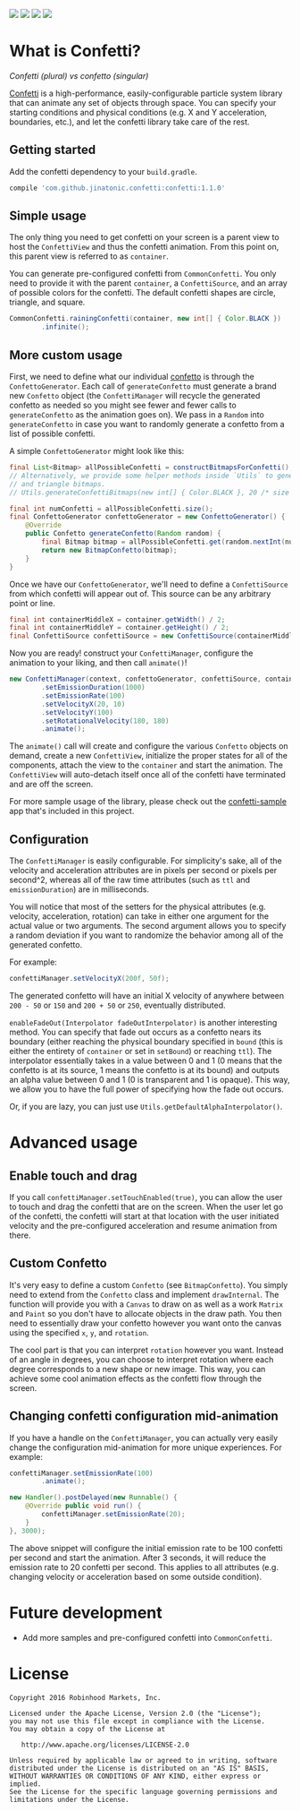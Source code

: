 ![](https://github.com/jinatonic/confetti/blob/master/assets/confetti_with_touch.gif)
![](https://github.com/jinatonic/confetti/blob/master/assets/falling_confetti_top.gif)
![](https://github.com/jinatonic/confetti/blob/master/assets/explosion_confetti.gif)
![](https://github.com/jinatonic/confetti/blob/master/assets/falling_confetti_point.gif)

What is Confetti?
=================

*Confetti (plural) vs confetto (singular)*

[Confetti](https://en.wikipedia.org/wiki/Confetti) is a high-performance, easily-configurable
particle system library that can animate any set of objects through space. You can specify your
starting conditions and physical conditions (e.g. X and Y acceleration, boundaries, etc.),
and let the confetti library take care of the rest.


Getting started
---------------

Add the confetti dependency to your `build.gradle`.

```groovy
compile 'com.github.jinatonic.confetti:confetti:1.1.0'
```


Simple usage
------------

The only thing you need to get confetti on your screen is a parent view to host the `ConfettiView`
and thus the confetti animation. From this point on, this parent view is referred to as `container`.

You can generate pre-configured confetti from `CommonConfetti`. You only need to provide it with
the parent `container`, a `ConfettiSource`, and an array of possible colors for the confetti.
The default confetti shapes are circle, triangle, and square.

```java
CommonConfetti.rainingConfetti(container, new int[] { Color.BLACK })
        .infinite();
```


More custom usage
-----------------

First, we need to define what our individual [confetto](http://www.dictionary.com/browse/confetto)
is through the `ConfettoGenerator`. Each call of `generateConfetto` must generate a brand new
`Confetto` object (the `ConfettiManager` will recycle the generated confetto as needed so you
might see fewer and fewer calls to `generateConfetto` as the animation goes on). We pass in a
`Random` into `generateConfetto` in case you want to randomly generate a confetto from a list
of possible confetti.

A simple `ConfettoGenerator` might look like this:

```java
final List<Bitmap> allPossibleConfetti = constructBitmapsForConfetti();
// Alternatively, we provide some helper methods inside `Utils` to generate square, circle,
// and triangle bitmaps.
// Utils.generateConfettiBitmaps(new int[] { Color.BLACK }, 20 /* size */);

final int numConfetti = allPossibleConfetti.size();
final ConfettoGenerator confettoGenerator = new ConfettoGenerator() {
    @Override
    public Confetto generateConfetto(Random random) {
        final Bitmap bitmap = allPossibleConfetti.get(random.nextInt(numConfetti));
        return new BitmapConfetto(bitmap);
    }
}
```

Once we have our `ConfettoGenerator`, we'll need to define a `ConfettiSource` from which confetti
will appear out of. This source can be any arbitrary point or line.

```java
final int containerMiddleX = container.getWidth() / 2;
final int containerMiddleY = container.getHeight() / 2;
final ConfettiSource confettiSource = new ConfettiSource(containerMiddleX, containerMiddleY);
```

Now you are ready! construct your `ConfettiManager`, configure the animation to your liking, and
then call `animate()`!

```java
new ConfettiManager(context, confettoGenerator, confettiSource, container)
        .setEmissionDuration(1000)
        .setEmissionRate(100)
        .setVelocityX(20, 10)
        .setVelocityY(100)
        .setRotationalVelocity(180, 180)
        .animate();
```

The `animate()` call will create and configure the various `Confetto` objects on demand,
create a new `ConfettiView`, initialize the proper states for all of the components, attach the
view to the `container` and start the animation. The `ConfettiView` will auto-detach itself once
all of the confetti have terminated and are off the screen.

For more sample usage of the library, please check out the
[confetti-sample](https://github.com/jinatonic/confetti/tree/master/confetti-sample) app that's
included in this project.


Configuration
-------------

The `ConfettiManager` is easily configurable. For simplicity's sake, all of the velocity and
acceleration attributes are in pixels per second or pixels per second^2, whereas all of the raw
time attributes (such as `ttl` and `emissionDuration`) are in milliseconds.

You will notice that most of the setters for the physical attributes (e.g. velocity, acceleration,
rotation) can take in either one argument for the actual value or two arguments. The second
argument allows you to specify a random deviation if you want to randomize the behavior among
all of the generated confetto.

For example:

```java
confettiManager.setVelocityX(200f, 50f);
```

The generated confetto will have an initial X velocity of anywhere between `200 - 50` or `150` and
`200 + 50` or `250`, eventually distributed.

`enableFadeOut(Interpolator fadeOutInterpolator)` is another interesting method. You can specify
that fade out occurs as a confetto nears its boundary (either reaching the physical boundary
specified in `bound` (this is either the entirety of `container` or set in `setBound`) or reaching
`ttl`). The interpolator essentially takes in a value between 0 and 1 (0 means that the confetto
is at its source, 1 means the confetto is at its bound) and outputs an alpha value between 0 and 1
(0 is transparent and 1 is opaque). This way, we allow you to have the full power of specifying
how the fade out occurs.

Or, if you are lazy, you can just use `Utils.getDefaultAlphaInterpolator()`.


Advanced usage
==============

Enable touch and drag
---------------------

If you call `confettiManager.setTouchEnabled(true)`, you can allow the user to touch and drag
the confetti that are on the screen. When the user let go of the confetti, the confetti will
start at that location with the user initiated velocity and the pre-configured acceleration
and resume animation from there.


Custom Confetto
---------------

It's very easy to define a custom `Confetto` (see `BitmapConfetto`). You simply need to extend
from the `Confetto` class and implement `drawInternal`. The function will provide you with a
`Canvas` to draw on as well as a work `Matrix` and `Paint` so you don't have to allocate objects
in the draw path. You then need to essentially draw your confetto however you want onto the canvas
using the specified `x`, `y`, and `rotation`.

The cool part is that you can interpret `rotation` however you want. Instead of an angle in degrees,
you can choose to interpret rotation where each degree corresponds to a new shape or new image.
This way, you can achieve some cool animation effects as the confetti flow through the screen.


Changing confetti configuration mid-animation
---------------------------------------------

If you have a handle on the `ConfettiManager`, you can actually very easily change the configuration
mid-animation for more unique experiences. For example:

```java
confettiManager.setEmissionRate(100)
        .animate();

new Handler().postDelayed(new Runnable() {
    @Override public void run() {
        confettiManager.setEmissionRate(20);
    }
}, 3000);
```

The above snippet will configure the initial emission rate to be 100 confetti per second and start
the animation. After 3 seconds, it will reduce the emission rate to 20 confetti per second. This 
applies to all attributes (e.g. changing velocity or acceleration based on some outside condition).


Future development
==================

* Add more samples and pre-configured confetti into `CommonConfetti`.


License
=======

    Copyright 2016 Robinhood Markets, Inc.

    Licensed under the Apache License, Version 2.0 (the "License");
    you may not use this file except in compliance with the License.
    You may obtain a copy of the License at

       http://www.apache.org/licenses/LICENSE-2.0

    Unless required by applicable law or agreed to in writing, software
    distributed under the License is distributed on an "AS IS" BASIS,
    WITHOUT WARRANTIES OR CONDITIONS OF ANY KIND, either express or implied.
    See the License for the specific language governing permissions and
    limitations under the License.
